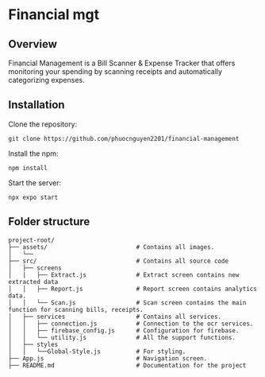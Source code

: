 # Financial mgt

## Overview

Financial Management is a Bill Scanner & Expense Tracker that offers monitoring your spending by scanning receipts and automatically categorizing expenses. 

## Installation

Clone the repository:

    git clone https://github.com/phuocnguyen2201/financial-management

Install the npm:

    npm install

Start the server:

    npx expo start


## Folder structure
```
project-root/
├── assets/                         # Contains all images.
│   └── 
├── src/                            # Contains all source code
│   ├── screens
│   |   ├── Extract.js              # Extract screen contains new extracted data 
│   │   ├── Report.js               # Report screen contains analytics data.
│   │   └── Scan.js                 # Scan screen contains the main function for scanning bills, receipts.
│   ├── services                    # Contains all services.
│   │   ├── connection.js           # Connection to the ocr services.
│   │   ├── firebase_config.js      # Configuration for firebase.
│   │   └── utility.js              # All the support functions.
│   ├── styles
│   │   └──Global-Style.js          # For styling.
├── App.js                          # Navigation screen.
├── README.md                       # Documentation for the project
```
